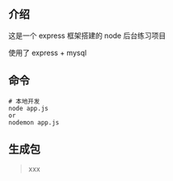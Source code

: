 ## 介绍

这是一个 express 框架搭建的 node 后台练习项目

使用了 express + mysql

## 命令

```
# 本地开发
node app.js
or
nodemon app.js

```

## 生成包

> xxx

